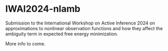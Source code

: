 # IWAI2024-nlamb

Submission to the International Workshop on Active Inference 2024 on approximations to nonlinear observation functions and how they affect the ambiguity term in expected free energy minimization.

More info to come.
